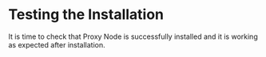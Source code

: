 # Testing the Installation <a id="testing-the-installation"></a>

It is time to check that Proxy Node is successfully installed and it is working as expected after installation.
